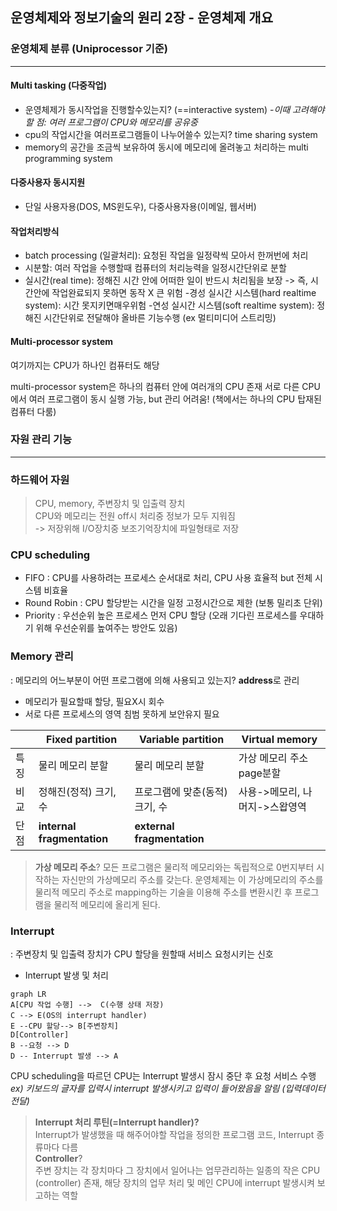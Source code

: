 ## 운영체제와 정보기술의 원리 2장 - 운영체제 개요  
  
### 운영체제 분류 (Uniprocessor 기준)
---
#### Multi tasking (다중작업)
- 운영체제가 동시작업을 진행할수있는지? (==interactive system)
-*이때 고려해야할 점: 여러 프로그램이 CPU와 메모리를 공유중*
- cpu의 작업시간을 여러프로그램들이 나누어쓸수 있는지? time sharing system
- memory의 공간을 조금씩 보유하여 동시에 메모리에 올려놓고 처리하는 multi programming system

#### 다중사용자 동시지원

- 단일 사용자용(DOS, MS윈도우), 다중사용자용(이메일, 웹서버)

#### 작업처리방식
- batch processing (일괄처리): 요청된 작업을 일정략씩 모아서 한꺼번에 처리
- 시분할:  여러 작업을 수행할때 컴퓨터의 처리능력을 일정시간단위로 분할
- 실시간(real time): 정해진 시간 안에 어떠한 일이 반드시 처리됨을 보장
 -> 즉, 시간안에 작업완료되지 못하면 동작 X 큰 위험
-경성 실시간 시스템(hard realtime system): 시간 못지키면매우위험
-연성 실시간 시스템(soft realtime system): 정해진 시간단위로 전달해야 올바른 기능수행 (ex 멀티미디어 스트리밍)

#### Multi-processor system
여기까지는 CPU가 하나인 컴퓨터도 해당

multi-processor system은 하나의 컴퓨터 안에 여러개의 CPU 존재
서로 다른 CPU에서 여러 프로그램이 동시 실행 가능, but 관리 어려움!
(책에서는 하나의 CPU 탑재된 컴퓨터 다룸)  
  
### 자원 관리 기능
---
### 하드웨어 자원
>CPU, memory, 주변장치 및 입출력 장치  
>CPU와 메모리는 전원 off시 처리중 정보가 모두 지워짐  
> -> 저장위해 I/O장치중 보조기억장치에 파일형태로 저장

### CPU scheduling
- FIFO
 : CPU를 사용하려는 프로세스 순서대로 처리, CPU 사용 효율적 but 전체 시스템 비효율
 - Round Robin
  : CPU 할당받는 시간을 일정 고정시간으로 제한 (보통 밀리초 단위)
  - Priority
   : 우선순위 높은 프로세스 먼저 CPU 할당
    (오래 기다린 프로세스를 우대하기 위해 우선순위를 높여주는 방안도 있음)
    
### Memory 관리
: 메모리의 어느부분이 어떤 프로그램에 의해 사용되고 있는지? **address**로 관리
 - 메모리가 필요할때 할당, 필요X시 회수
 - 서로 다른 프로세스의 영역 침범 못하게 보안유지 필요


|     |Fixed partition      |Variable partition|  Virtual memory | 
|---- |---------------------|-----------------|---------------------|
|특징|물리 메모리 분할|물리 메모리 분할| 가상 메모리 주소 page분할 |
|비교|정해진(정적) 크기, 수 | 프로그램에 맞춘(동적) 크기, 수 |사용->메모리, 나머지->스왑영역 
|단점|**internal fragmentation**|**external fragmentation**|  |

>**가상 메모리 주소**?
>모든 프로그램은 물리적 메모리와는 독립적으로 0번지부터 시작하는 자신만의 가상메모리 주소를 갖는다. 운영체제는 이 가상메모리의 주소를 물리적 메모리 주소로 mapping하는 기술을 이용해 주소를 변환시킨 후 프로그램을 물리적 메모리에 올리게 된다.

### Interrupt
 : 주변장치 및 입출력 장치가 CPU 할당을 원할때 서비스 요청시키는 신호
 - Interrupt 발생 및 처리
 ```mermaid
 graph LR 
 A[CPU 작업 수행] -->  C(수행 상태 저장) 
 C --> E(OS의 interrupt handler)
 E --CPU 할당--> B[주변장치]
 D[Controller]
 B --요청 --> D
 D -- Interrupt 발생 --> A
 ```

 CPU scheduling을 따르던 CPU는 Interrupt 발생시 잠시 중단 후 요청 서비스 수행  
 *ex) 키보드의 글자를 입력시 interrupt 발생시키고 입력이 들어왔음을 알림 (입력데이터 전달)*
>**Interrupt 처리 루틴(=Interrupt handler)?**  
>Interrupt가 발생했을 때 해주어야할 작업을 정의한 프로그램 코드, Interrupt 종류마다 다름  
**Controller**?  
주변 장치는 각 장치마다 그 장치에서 일어나는 업무관리하는 일종의 작은 CPU (controller) 존재, 해당 장치의 업무 처리 및 메인 CPU에 interrupt 발생시켜 보고하는 역할
